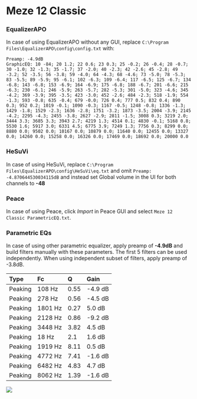 # Meze 12 Classic

### EqualizerAPO
In case of using EqualizerAPO without any GUI, replace `C:\Program Files\EqualizerAPO\config\config.txt`
with:
```
Preamp: -4.9dB
GraphicEQ: 10 -84; 20 1.2; 22 0.6; 23 0.3; 25 -0.2; 26 -0.4; 28 -0.7; 30 -1.0; 32 -1.3; 35 -1.7; 37 -2.0; 40 -2.3; 42 -2.6; 45 -2.8; 49 -3.2; 52 -3.5; 56 -3.8; 59 -4.0; 64 -4.3; 68 -4.6; 73 -5.0; 78 -5.3; 83 -5.5; 89 -5.9; 95 -6.1; 102 -6.3; 109 -6.4; 117 -6.5; 125 -6.7; 134 -6.8; 143 -6.8; 153 -6.9; 164 -6.9; 175 -6.8; 188 -6.7; 201 -6.6; 215 -6.3; 230 -6.1; 246 -5.9; 263 -5.7; 282 -5.3; 301 -5.0; 323 -4.6; 345 -4.2; 369 -3.9; 395 -3.5; 423 -3.0; 452 -2.6; 484 -2.3; 518 -1.9; 554 -1.3; 593 -0.8; 635 -0.4; 679 -0.0; 726 0.4; 777 0.5; 832 0.4; 890 0.3; 952 0.2; 1019 -0.1; 1090 -0.3; 1167 -0.5; 1248 -0.8; 1336 -1.3; 1429 -1.8; 1529 -2.3; 1636 -2.8; 1751 -3.2; 1873 -3.5; 2004 -3.9; 2145 -4.2; 2295 -4.3; 2455 -3.8; 2627 -2.9; 2811 -1.5; 3008 0.3; 3219 2.0; 3444 3.3; 3685 3.3; 3943 2.7; 4219 1.3; 4514 0.1; 4830 -0.1; 5168 0.8; 5530 1.6; 5917 3.0; 6331 4.5; 6775 3.9; 7249 1.3; 7756 0.3; 8299 0.0; 8880 0.0; 9502 0.0; 10167 0.0; 10879 0.0; 11640 0.0; 12455 0.0; 13327 0.0; 14260 0.0; 15258 0.0; 16326 0.0; 17469 0.0; 18692 0.0; 20000 0.0
```

### HeSuVi
In case of using HeSuVi, replace `C:\Program Files\EqualizerAPO\config\HeSuVi\eq.txt` and omit `Preamp:
-4.870644530034115dB` and instead set Global volume in the UI for both channels to **-48**

### Peace
In case of using Peace, click *Import* in Peace GUI and select `Meze 12 Classic ParametricEQ.txt`.

### Parametric EQs
In case of using other parametric equalizer, apply preamp of **-4.9dB** and build filters manually
with these parameters. The first 5 filters can be used independently.
When using independent subset of filters, apply preamp of -3.8dB.

| Type    | Fc      |    Q | Gain    |
|:--------|:--------|:-----|:--------|
| Peaking | 108 Hz  | 0.55 | -4.9 dB |
| Peaking | 278 Hz  | 0.56 | -4.5 dB |
| Peaking | 1801 Hz | 0.27 | 5.0 dB  |
| Peaking | 2128 Hz | 0.86 | -9.2 dB |
| Peaking | 3448 Hz | 3.82 | 4.5 dB  |
| Peaking | 18 Hz   | 2.1  | 1.6 dB  |
| Peaking | 1919 Hz | 8.11 | 0.5 dB  |
| Peaking | 4772 Hz | 7.41 | -1.6 dB |
| Peaking | 6482 Hz | 4.83 | 4.7 dB  |
| Peaking | 8062 Hz | 1.39 | -1.6 dB |

![](https://raw.githubusercontent.com/jaakkopasanen/AutoEq/master/results/innerfidelity/sbaf-serious/Meze%2012%20Classic/Meze%2012%20Classic.png)